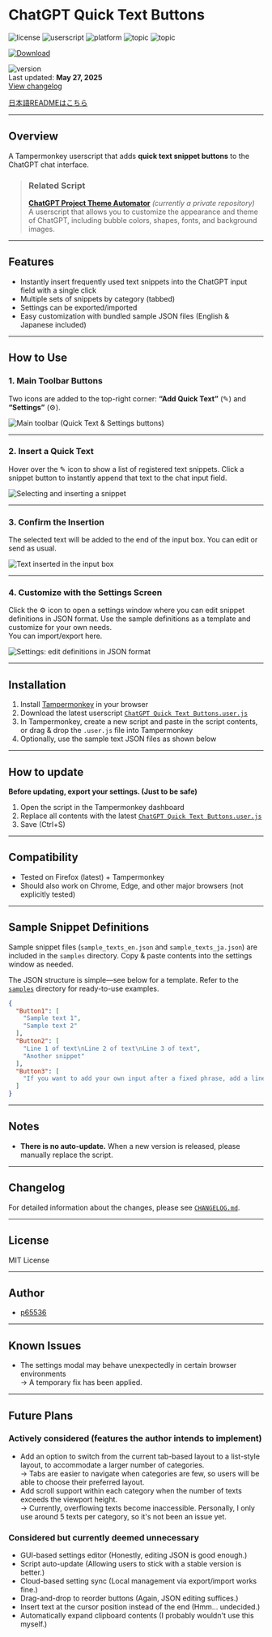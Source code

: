 # ChatGPT Quick Text Buttons
![license](https://img.shields.io/badge/license-MIT-green)
![userscript](https://img.shields.io/badge/userscript-Tampermonkey-blueviolet)
![platform](https://img.shields.io/badge/platform-ChatGPT-lightgrey)
![topic](https://img.shields.io/badge/topic-quick_insert-fcc203)
![topic](https://img.shields.io/badge/topic-productivity-40c057)

[![Download](https://img.shields.io/badge/Download-ChatGPT_Quick_Text_Buttons.user.js-blue?style=flat-square&logo=download)](https://github.com/p65536/ChatGPT-Quick-Text-Buttons/raw/main/ChatGPT%20Quick%20Text%20Buttons.user.js)

![version](https://img.shields.io/badge/version-1.0.0-blue)  
Last updated: **May 27, 2025**  
[View changelog](./CHANGELOG.md)

[日本語READMEはこちら](./README_ja.md)

---

## Overview

A Tampermonkey userscript that adds **quick text snippet buttons** to the ChatGPT chat interface.

  >### Related Script  
  >**[ChatGPT Project Theme Automator](https://github.com/p65536/ChatGPT-Project-Theme-Automator)** *(currently a private repository)*  
  >A userscript that allows you to customize the appearance and theme of ChatGPT, including bubble colors, shapes, fonts, and background images.


---

## Features

* Instantly insert frequently used text snippets into the ChatGPT input field with a single click
* Multiple sets of snippets by category (tabbed)
* Settings can be exported/imported
* Easy customization with bundled sample JSON files (English & Japanese included)

---

## How to Use

### 1. Main Toolbar Buttons

Two icons are added to the top-right corner:
**“Add Quick Text”** (✎) and **“Settings”** (⚙️).

![Main toolbar (Quick Text & Settings buttons)](./docs/cqtb_001.png)

---

### 2. Insert a Quick Text

Hover over the ✎ icon to show a list of registered text snippets.
Click a snippet button to instantly append that text to the chat input field.

![Selecting and inserting a snippet](./docs/cqtb_002.png)

---

### 3. Confirm the Insertion

The selected text will be added to the end of the input box.
You can edit or send as usual.

![Text inserted in the input box](./docs/cqtb_003.png)

---

### 4. Customize with the Settings Screen

Click the ⚙️ icon to open a settings window where you can edit snippet definitions in JSON format.
Use the sample definitions as a template and customize for your own needs.  
You can import/export here.

![Settings: edit definitions in JSON format](./docs/cqtb_004.png)

---

## Installation

1. Install [Tampermonkey](https://www.tampermonkey.net/) in your browser
2. Download the latest userscript
   [`ChatGPT Quick Text Buttons.user.js`](./ChatGPT%20Quick%20Text%20Buttons.user.js)
3. In Tampermonkey, create a new script and paste in the script contents, or drag & drop the `.user.js` file into Tampermonkey
4. Optionally, use the sample text JSON files as shown below

---

## How to update

**Before updating, export your settings. (Just to be safe)**

1. Open the script in the Tampermonkey dashboard
2. Replace all contents with the latest [`ChatGPT Quick Text Buttons.user.js`](./ChatGPT%20Quick%20Text%20Buttons.user.js)
3. Save (Ctrl+S)

---

## Compatibility

* Tested on Firefox (latest) + Tampermonkey
* Should also work on Chrome, Edge, and other major browsers (not explicitly tested)

---

## Sample Snippet Definitions

Sample snippet files (`sample_texts_en.json` and `sample_texts_ja.json`) are included in the `samples` directory.
Copy & paste contents into the settings window as needed.

The JSON structure is simple—see below for a template.
Refer to the [`samples`](./samples) directory for ready-to-use examples.

```json
{
  "Button1": [
    "Sample text 1",
    "Sample text 2"
  ],
  "Button2": [
    "Line 1 of text\nLine 2 of text\nLine 3 of text",
    "Another snippet"
  ],
  "Button3": [
    "If you want to add your own input after a fixed phrase, add a line break at the end.\n\n"
  ]
}
```

---

## Notes

* **There is no auto-update.**
  When a new version is released, please manually replace the script.

---

## Changelog

For detailed information about the changes, please see [`CHANGELOG.md`](./CHANGELOG.md).

---

## License

MIT License

---

## Author

* [p65536](https://github.com/p65536)

---

## Known Issues

* The settings modal may behave unexpectedly in certain browser environments  
  → A temporary fix has been applied.

---

## Future Plans

### Actively considered (features the author intends to implement)

* Add an option to switch from the current tab-based layout to a list-style layout, to accommodate a larger number of categories.  
  → Tabs are easier to navigate when categories are few, so users will be able to choose their preferred layout.
* Add scroll support within each category when the number of texts exceeds the viewport height.  
  → Currently, overflowing texts become inaccessible. Personally, I only use around 5 texts per category, so it's not been an issue yet.

### Considered but currently deemed unnecessary

* GUI-based settings editor (Honestly, editing JSON is good enough.)
* Script auto-update (Allowing users to stick with a stable version is better.)
* Cloud-based setting sync (Local management via export/import works fine.)
* Drag-and-drop to reorder buttons (Again, JSON editing suffices.)
* Insert text at the cursor position instead of the end (Hmm... undecided.)
* Automatically expand clipboard contents (I probably wouldn't use this myself.)
